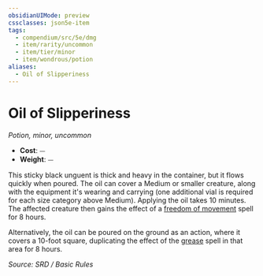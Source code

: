 ```yaml
---
obsidianUIMode: preview
cssclasses: json5e-item
tags:
  - compendium/src/5e/dmg
  - item/rarity/uncommon
  - item/tier/minor
  - item/wondrous/potion
aliases:
  - Oil of Slipperiness
---
```

# Oil of Slipperiness
*Potion, minor, uncommon*  

- **Cost**: ⏤
- **Weight**: ⏤

This sticky black unguent is thick and heavy in the container, but it flows quickly when poured. The oil can cover a Medium or smaller creature, along with the equipment it's wearing and carrying (one additional vial is required for each size category above Medium). Applying the oil takes 10 minutes. The affected creature then gains the effect of a [freedom of movement](compendium/spells/freedom-of-movement.md) spell for 8 hours.

Alternatively, the oil can be poured on the ground as an action, where it covers a 10-foot square, duplicating the effect of the [grease](compendium/spells/grease.md) spell in that area for 8 hours.

*Source: SRD / Basic Rules*